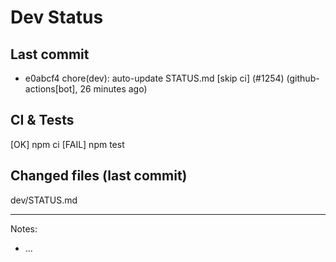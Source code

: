 # Dev Status

## Last commit
- e0abcf4 chore(dev): auto-update STATUS.md [skip ci] (#1254) (github-actions[bot], 26 minutes ago)
## CI & Tests
[OK] npm ci
[FAIL] npm test

## Changed files (last commit)
dev/STATUS.md

---
Notes:
- ...
